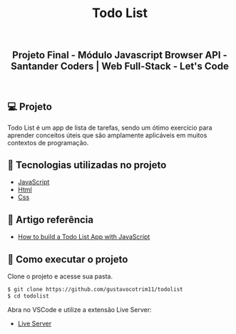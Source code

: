 <h1 align="center">
    Todo List
</h1>

<br>

<h2 align="center">
    Projeto Final - Módulo Javascript Browser API - Santander Coders | Web Full-Stack - Let's Code
</h2>

<br>

## 💻 Projeto

Todo List é um app de lista de tarefas, sendo um ótimo exercício para aprender conceitos úteis que são amplamente aplicáveis ​​em muitos contextos de programação.


## 🧪 Tecnologias utilizadas no projeto

- [JavaScript]()
- [Html]()
- [Css]()


## 📝 Artigo referência

- [How to build a Todo List App with JavaScript](https://freshman.tech/todo-list/)


## 🚀 Como executar o projeto

Clone o projeto e acesse sua pasta.

```bash
$ git clone https://github.com/gustavocotrim11/todolist
$ cd todolist
```

Abra no VSCode e utilize a extensão Live Server:
- [Live Server](https://marketplace.visualstudio.com/items?itemName=ritwickdey.LiveServer)




